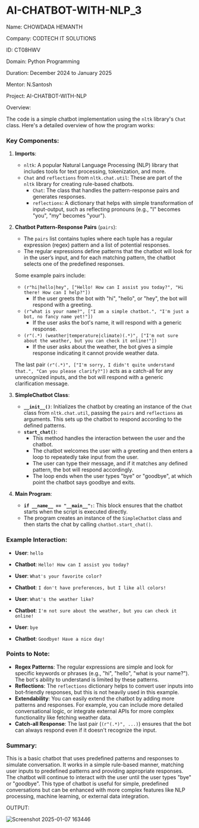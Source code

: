 # AI-CHATBOT-WITH-NLP_3

Name: CHOWDADA HEMANTH

Company: CODTECH IT SOLUTIONS

ID: CT08HWV

Domain: Python Programming

Duration: December 2024 to January 2025

Mentor: N.Santosh


Project: AI-CHATBOT-WITH-NLP

Overview:

The code is a simple chatbot implementation using the `nltk` library's `Chat` class. Here's a detailed overview of how the program works:

### Key Components:

1. **Imports**:
   - `nltk`: A popular Natural Language Processing (NLP) library that includes tools for text processing, tokenization, and more.
   - `Chat` and `reflections` from `nltk.chat.util`: These are part of the `nltk` library for creating rule-based chatbots. 
     - `Chat`: The class that handles the pattern-response pairs and generates responses.
     - `reflections`: A dictionary that helps with simple transformation of input-output, such as reflecting pronouns (e.g., "I" becomes "you", "my" becomes "your").

2. **Chatbot Pattern-Response Pairs** (`pairs`):
   - The `pairs` list contains tuples where each tuple has a regular expression (regex) pattern and a list of potential responses.
   - The regular expressions define patterns that the chatbot will look for in the user’s input, and for each matching pattern, the chatbot selects one of the predefined responses.
   
   Some example pairs include:
   - `(r"hi|hello|hey", ["Hello! How can I assist you today?", "Hi there! How can I help?"])`
     - If the user greets the bot with "hi", "hello", or "hey", the bot will respond with a greeting.
   - `(r"what is your name?", ["I am a simple chatbot.", "I'm just a bot, no fancy name yet!"])`
     - If the user asks the bot's name, it will respond with a generic response.
   - `(r"(.*) (weather|temperature|climate)(.*)", ["I'm not sure about the weather, but you can check it online!"])`
     - If the user asks about the weather, the bot gives a simple response indicating it cannot provide weather data.

   The last pair `(r"(.*)", ["I'm sorry, I didn't quite understand that.", "Can you please clarify?"])` acts as a catch-all for any unrecognized inputs, and the bot will respond with a generic clarification message.

3. **SimpleChatbot Class**:
   - **`__init__()`**: Initializes the chatbot by creating an instance of the `Chat` class from `nltk.chat.util`, passing the `pairs` and `reflections` as arguments. This sets up the chatbot to respond according to the defined patterns.
   - **`start_chat()`**: 
     - This method handles the interaction between the user and the chatbot.
     - The chatbot welcomes the user with a greeting and then enters a loop to repeatedly take input from the user.
     - The user can type their message, and if it matches any defined pattern, the bot will respond accordingly.
     - The loop ends when the user types "bye" or "goodbye", at which point the chatbot says goodbye and exits.

4. **Main Program**:
   - **`if __name__ == "__main__":`**: This block ensures that the chatbot starts when the script is executed directly.
   - The program creates an instance of the `SimpleChatbot` class and then starts the chat by calling `chatbot.start_chat()`.

### Example Interaction:

- **User**: `hello`
- **Chatbot**: `Hello! How can I assist you today?`

- **User**: `What's your favorite color?`
- **Chatbot**: `I don't have preferences, but I like all colors!`

- **User**: `What's the weather like?`
- **Chatbot**: `I'm not sure about the weather, but you can check it online!`

- **User**: `bye`
- **Chatbot**: `Goodbye! Have a nice day!`

### Points to Note:

- **Regex Patterns**: The regular expressions are simple and look for specific keywords or phrases (e.g., "hi", "hello", "what is your name?"). The bot's ability to understand is limited by these patterns.
- **Reflections**: The `reflections` dictionary helps to convert user inputs into bot-friendly responses, but this is not heavily used in this example.
- **Extendability**: You can easily extend the chatbot by adding more patterns and responses. For example, you can include more detailed conversational logic, or integrate external APIs for more complex functionality like fetching weather data.
- **Catch-all Response**: The last pair (`(r"(.*)", ...)`) ensures that the bot can always respond even if it doesn't recognize the input.

### Summary:

This is a basic chatbot that uses predefined patterns and responses to simulate conversation. It works in a simple rule-based manner, matching user inputs to predefined patterns and providing appropriate responses. The chatbot will continue to interact with the user until the user types "bye" or "goodbye". This type of chatbot is useful for simple, predefined conversations but can be enhanced with more complex features like NLP processing, machine learning, or external data integration.

OUTPUT:

![Screenshot 2025-01-07 163446](https://github.com/user-attachments/assets/f2ddc37d-0ad3-408c-9864-09ab12c9b5ea)
